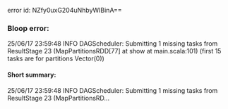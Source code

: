 error id: NZfy0uxG204uNhbyWIBinA==
### Bloop error:

25/06/17 23:59:48 INFO DAGScheduler: Submitting 1 missing tasks from ResultStage 23 (MapPartitionsRDD[77] at show at main.scala:101) (first 15 tasks are for partitions Vector(0))
#### Short summary: 

25/06/17 23:59:48 INFO DAGScheduler: Submitting 1 missing tasks from ResultStage 23 (MapPartitionsRD...